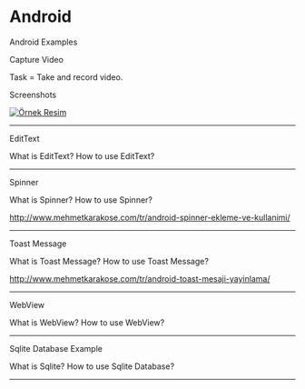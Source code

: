 # Android
Android Examples

Capture Video

Task = Take and record video.

Screenshots

<a href="#"><img src="http://www.mehmetkarakose.com/tr/capture-video/" alt="Örnek Resim"></a>



- - - - - - - - - - - - - - -  - -  -

EditText

What is EditText? How to use EditText? 
- - - - - - - - - - - -

Spinner

What is Spinner? How to use Spinner? 

http://www.mehmetkarakose.com/tr/android-spinner-ekleme-ve-kullanimi/
- - - - - - - - - - - -

Toast Message

What is Toast Message? How to use Toast Message?

http://www.mehmetkarakose.com/tr/android-toast-mesaji-yayinlama/
- - - - - - - - - - - -

WebView

What is WebView? How to use WebView?
- - - - - - - - - - - -

Sqlite Database Example

What is Sqlite? How to use Sqlite Database? 
- - - - - - - - - - - -
